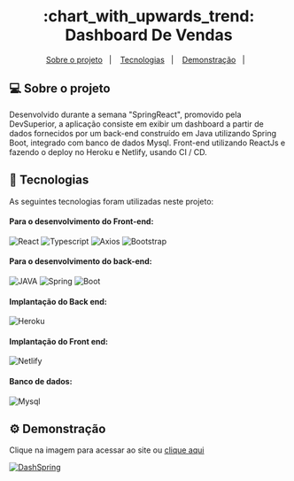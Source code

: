 <h1 align="center">:chart_with_upwards_trend: Dashboard De Vendas</h1>


<p align="center">
  <a href="#projeto">Sobre o projeto</a>&nbsp;&nbsp;&nbsp;|&nbsp;&nbsp;&nbsp;
  <a href="#tecnologias">Tecnologias</a>&nbsp;&nbsp;&nbsp;|&nbsp;&nbsp;&nbsp;
  <a href="#demonstracao">Demonstração</a>&nbsp;&nbsp;&nbsp;|&nbsp;&nbsp;&nbsp;
</p>

## <a id="projeto"> 💻 Sobre o projeto </a>

Desenvolvido durante a semana "SpringReact", promovido pela DevSuperior, a aplicação consiste em exibir um dashboard a partir de dados fornecidos por um back-end construído em Java utilizando Spring Boot, integrado com banco de dados Mysql. Front-end utilizando ReactJs e fazendo o deploy no Heroku e Netlify, usando CI / CD.


## <a id="tecnologias"> 🧪 Tecnologias </a>

As seguintes tecnologias foram utilizadas neste projeto:

#### Para o desenvolvimento do Front-end:

![React](https://img.shields.io/badge/React-20232A?style=for-the-badge&logo=react&logoColor=61DAFB)
![Typescript](https://img.shields.io/badge/TypeScript-007ACC?style=for-the-badge&logo=typescript&logoColor=white)
![Axios](https://img.shields.io/badge/Axios-5a29e4?style=for-the-badge)
![Bootstrap](https://img.shields.io/badge/Bootstrap-563D7C?style=for-the-badge&logo=bootstrap&logoColor=white)

#### Para o desenvolvimento do back-end:
 
![JAVA](https://img.shields.io/badge/Java-ED8B00?style=for-the-badge&logo=java&logoColor=white)
![Spring](https://img.shields.io/badge/Spring-6DB33F?style=for-the-badge&logo=spring&logoColor=white)
![Boot](https://img.shields.io/badge/Spring_Boot-F2F4F9?style=for-the-badge&logo=spring-boot)

#### Implantação do Back end:
![Heroku](https://img.shields.io/badge/Heroku-430098?style=for-the-badge&logo=heroku&logoColor=white)

#### Implantação do Front end:
![Netlify](https://img.shields.io/badge/Netlify-00C7B7?style=for-the-badge&logo=netlify&logoColor=white)

#### Banco de dados:

![Mysql](https://img.shields.io/badge/MySQL-00000F?style=for-the-badge&logo=mysql&logoColor=white)


## <a id="demonstracao"> ⚙️ Demonstração </a>

Clique na imagem para acessar ao site ou <a href="https://bit.ly/dashboardspringreact" target="_blank">clique aqui</a>

<a href="https://bit.ly/dashboardspringreact" target="_blank">![DashSpring](https://user-images.githubusercontent.com/67839316/133517870-48287e5a-3b3c-4e3f-8d02-cd40371e1778.gif)</a>

